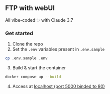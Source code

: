 ## FTP with webUI

All vibe-coded ✨ with Claude 3.7 

### Get started

1. Clone the repo
2. Set the `.env` variables present in `.env.sample`
```bash
cp .env.sample .env
```
3. Build & start the container
```bash
docker compose up --build
```
4. Access at [localhost (port 5000 binded to 80)](http://localhost/login)